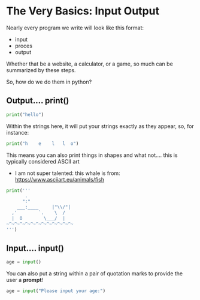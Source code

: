 # The Very Basics: Input Output

Nearly every program we write will look like this format:

- input
- proces
- output

Whether that be a website, a calculator, or a game, so much can be summarized by these steps.

So, how do we do them in python?


## Output.... print()

```python
print("hello")
```

Within the strings here, it will put your strings exactly as they appear, so, for instance:

```python
print("h    e    l   l  o")
```

This means you can also print things in shapes and what not....
this is typically considered ASCII art

* I am not super talented: this whale is from: https://www.asciiart.eu/animals/fish

```python
print('''
       .
      ":"
    ___:____     |"\\/"|
  ,'        `.    \  /
  |  O        \___/  |
~^~^~^~^~^~^~^~^~^~^~^~^~
''')
```


## Input....  input()

```python
age = input()
```

You can also put a string within a pair of quotation marks to provide the user a **prompt**!

```python
age = input("Please input your age:")
```
